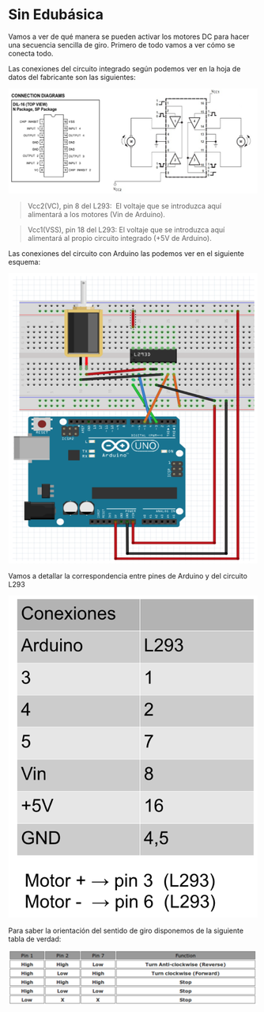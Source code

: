 
# Sin Edubásica



Vamos a ver de qué manera se pueden activar los motores DC para hacer una secuencia sencilla de giro. Primero de todo vamos a ver cómo se conecta todo.

Las conexiones del circuito integrado según podemos ver en la hoja de datos del fabricante son las siguientes:

![](img/L293-datasheet-1.png)

> Vcc2(VC), pin 8 del L293:  El voltaje que se introduzca aquí alimentará a los motores (Vin de Arduino).

> Vcc1(VSS), pin 18 del L293: El voltaje que se introduzca aquí alimentará al propio circuito integrado (+5V de Arduino).

Las conexiones del circuito con Arduino las podemos ver en el siguiente esquema:

![](img/l293-Arduino.png)

Vamos a detallar la correspondencia entre pines de Arduino y del circuito L293

![](img/l293-Arduino-pines.png)

Para saber la orientación del sentido de giro disponemos de la siguiente tabla de verdad:

![](img/l293-tabla-verdad.png)




